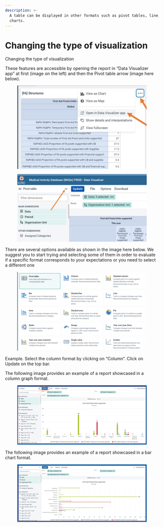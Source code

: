 ```yaml
---
description: >-
  A table can be displayed in other formats such as pivot tables, line, pie bar
  charts.
---
```


# Changing the type of visualization

Changing the type of visualization

These features are accessible by opening the report in “Data Visualizer app” at first (image on the left) and then the Pivot table arrow (image here below).

<figure><img src="../../../.gitbook/assets/image (30).png" alt=""><figcaption></figcaption></figure>

<figure><img src="../../../.gitbook/assets/image (31).png" alt=""><figcaption></figcaption></figure>

There are several options available as shown in the image here below. We suggest you to start trying and selecting some of them in order to evaluate if a specific format corresponds to your expectations or you need to select a different one



<figure><img src="../../../.gitbook/assets/image (32).png" alt=""><figcaption></figcaption></figure>

Example. Select the column format by clicking on “Column”. Click on Update on the top bar.&#x20;

The following image provides an example of a report showcased in a column graph format.

<figure><img src="../../../.gitbook/assets/image (33).png" alt=""><figcaption></figcaption></figure>

The following image provides an example of a report showcased in a bar chart format.

<figure><img src="../../../.gitbook/assets/image (34).png" alt=""><figcaption></figcaption></figure>
